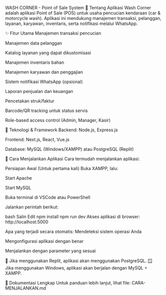 WASH CORNER - Point of Sale System
🧼 Tentang Aplikasi
Wash Corner adalah aplikasi Point of Sale (POS) untuk usaha pencucian kendaraan (car & motorcycle wash).
Aplikasi ini mendukung manajemen transaksi, pelanggan, layanan, karyawan, inventaris, serta notifikasi melalui WhatsApp.

✨ Fitur Utama
Manajemen transaksi pencucian

Manajemen data pelanggan

Katalog layanan yang dapat dikustomisasi

Manajemen inventaris bahan

Manajemen karyawan dan penggajian

Sistem notifikasi WhatsApp (opsional)

Laporan penjualan dan keuangan

Pencetakan struk/faktur

Barcode/QR tracking untuk status servis

Role-based access control (Admin, Manager, Kasir)

🧰 Teknologi & Framework
Backend: Node.js, Express.js

Frontend: Next.js, React, Vue.js

Database: MySQL (Windows/XAMPP) atau PostgreSQL (Replit)

🚀 Cara Menjalankan Aplikasi
Cara termudah menjalankan aplikasi:

Persiapan Awal (Untuk pertama kali)
Buka XAMPP, lalu:

Start Apache

Start MySQL

Buka terminal di VSCode atau PowerShell

Jalankan perintah berikut:

bash
Salin
Edit
npm install
npm run dev
Akses aplikasi di browser:
http://localhost:5000

Apa yang terjadi secara otomatis:
Mendeteksi sistem operasi Anda

Mengonfigurasi aplikasi dengan benar

Menjalankan dengan parameter yang sesuai

🔁 Jika menggunakan Replit, aplikasi akan menggunakan PostgreSQL.
🪟 Jika menggunakan Windows, aplikasi akan berjalan dengan MySQL + XAMPP.

📄 Dokumentasi Lengkap
Untuk panduan lebih lanjut, lihat file:
CARA-MENJALANKAN.md

